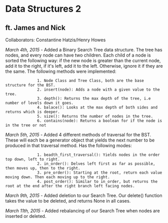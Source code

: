 # Data Structures 2
## ft. James and Nick
Collaborators: Constantine Hatzis/Henry Howes

*March 4th, 2015* - Added a Binary Search Tree data structure. The tree has nodes, and every node can have two children.
                  Each child of a node is sorted the following way: if the new node is greater than the current node,
                  add it to the right, if it's left, add it to the left. Otherwise, ignore it if they are the same. The
                  following methods were implemented:

                  1. Node Class and Tree Class, both are the base structure for the BST.
                  2. insert(node): Adds a node with a given value to the tree.
                  3. depth(): Returns the max depth of the tree, i.e number of levels down it goes.
                  4. balace(): Looks at the max depth of both sides and returns which is deeper.
                  5. size(): Returns the number of nodes in the tree.
                  6. contains(node): Returns a boolean for if the node is in the tree or not

*March 5th, 2015* - Added 4 different methods of traversal for the BST. These will each be a generator object
                    that yields the next number to be produced in that traversal method. Has the following modes:

                  1. beadth_first_traversal(): Yields nodes in the order top down, left to right.
                  2. in_order(): Delves left first as far as possible, then moves up, then to the right.
                  3. pre_order(): Starting at the root, return each value moving down. Then each moving up to the right.
                  4. post_order(): Similar to in_order, but returns the root at the end after the right branch left facing nodes.

*March 9th, 2015* - Added deletion to our Search Tree. Our delete() function takes the value to be deleted, and returns None in all cases.

*March 11th, 2015* - Added rebalancing of our Search Tree when nodes are inserted or deleted.

